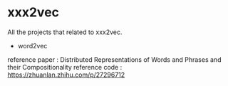 # xxx2vec
All the projects that related to xxx2vec.

* word2vec

reference paper : Distributed Representations of Words and Phrases and their Compositionality
reference code : https://zhuanlan.zhihu.com/p/27296712
